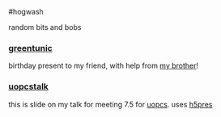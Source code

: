 #hogwash

random bits and bobs

### [greentunic](# "Birthday present")

birthday present to my friend, with help from [my brother](http://www.github.com/nickcolley "Nick Colley")!

### [uopcstalk](http://www.zaccolley.com/stuff/sexycsstalk "SEXY CSS TALK")

this is slide on my talk for meeting 7.5 for [uopcs](http://www.uopcs.com/ "University of Portsmouth Computing Society"). uses [h5pres](https://www.github.com/ear1grey/h5pres "h5pres")
